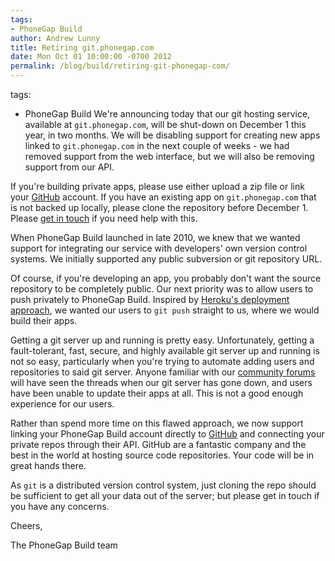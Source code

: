```yaml
---
tags:
- PhoneGap Build
author: Andrew Lunny
title: Retiring git.phonegap.com
date: Mon Oct 01 10:00:00 -0700 2012
permalink: /blog/build/retiring-git-phonegap-com/
---
```

tags:
- PhoneGap Build
We're announcing today that our git hosting service, available at 
`git.phonegap.com`, will be shut-down on December 1 this year, in two months. We
will be disabling support for creating new apps linked to `git.phonegap.com` in
the next couple of weeks - we had removed support from the web interface, but
we will also be removing support from our API.

If you're building private apps, please use either upload a zip file or link
your [GitHub](https://github.com) account. If you have an existing app on
`git.phonegap.com` that is not backed up locally, please clone the repository
before December 1. Please [get in touch](http://community.phonegap.com) if you
need help with this.

<!-- end-slug -->

When PhoneGap Build launched in late 2010, we knew that we wanted support for
integrating our service with developers' own version control systems. We
initially supported any public subversion or git repository URL.

Of course, if you're developing an app, you probably don't want the source
repository to be completely public. Our next priority was to allow users to
push privately to PhoneGap Build. Inspired by [Heroku's deployment
approach][hk], we wanted our users to `git push` straight to us, where we would
build their apps.

Getting a git server up and running is pretty easy. Unfortunately, getting a
fault-tolerant, fast, secure, and highly available git server up and running is
not so easy, particularly when you're trying to automate adding users and
repositories to said git server. Anyone familiar with our [community forums][gs]
will have seen the threads when our git server has gone down, and users have
been unable to update their apps at all. This is not a good enough experience
for our users.

Rather than spend more time on this flawed approach, we now support linking
your PhoneGap Build account directly to [GitHub][gh] and connecting your
private repos through their API. GitHub are a fantastic company and the best
in the world at hosting source code repositories. Your code will be in great
hands there.

As `git` is a distributed version control system, just cloning the repo should
be sufficient to get all your data out of the server; but please get in touch
if you have any concerns.

Cheers,

The PhoneGap Build team

[hk]: http://www.heroku.com
[gs]: http://community.phonegap.com
[gh]: https://github.com

